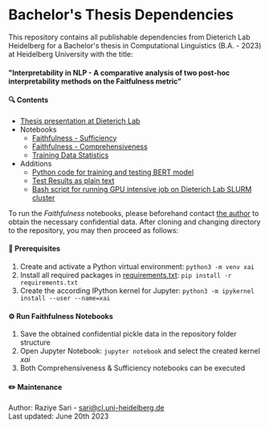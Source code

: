 # Bachelor's Thesis Dependencies

This repository contains all publishable dependencies from Dieterich Lab Heidelberg for a Bachelor's thesis in Computational Linguistics (B.A. - 2023) at Heidelberg University with the title: 
#### "Interpretability in NLP - A comparative analysis of two post-hoc interpretability methods on the Faitfulness metric"  

#### 🔍 Contents
* [Thesis presentation at Dieterich Lab](BA_thesis_present_Dieterichlab.pdf)
* Notebooks
  * [Faithfulness - Sufficiency](ferret-Suff.ipynb)  
  * [Faithfulness - Comprehensiveness](ferret-Comp.ipynb)  
  * [Training Data Statistics](DataStatistics.ipynb)  
* Additions
  * [Python code for training and testing BERT model](BertSeqCardio.py)
  * [Test Results as plain text](BertSeqCA.txt)
  * [Bash script for running GPU intensive job on Dieterich Lab SLURM cluster](BertSeqCA.sh)

To run the _Faithfulness_ notebooks, please beforehand contact [the author](mailto:sari@cl.uni-heidelberg.de) to obtain the necessary confidential data. After cloning and changing directory to the repository, you may then proceed as follows:

#### 🧰 Prerequisites
1. Create and activate a Python virtual environment: `python3 -m venv xai`
2. Install all required packages in [requirements.txt](requirements.txt): `pip install -r requirements.txt`
3. Create the according IPython kernel for Jupyter: `python3 -m ipykernel install --user --name=xai`

#### ⚙️ Run Faithfulness Notebooks
1. Save the obtained confidential pickle data in the repository folder structure
2. Open Jupyter Notebook: `jupyter notebook` and select the created kernel _xai_
3. Both Comprehensiveness & Sufficiency notebooks can be executed

#### ✏️ Maintenance
Author: Raziye Sari - sari@cl.uni-heidelberg.de  
Last updated: June 20th 2023  
